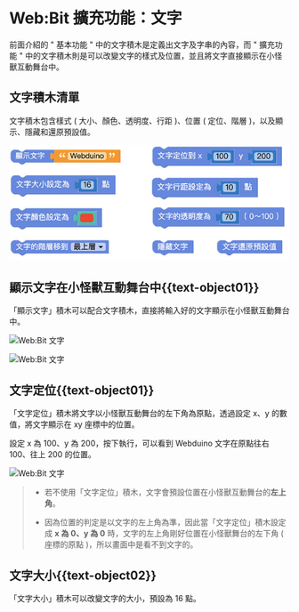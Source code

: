 # Web:Bit 擴充功能：文字

前面介紹的 " 基本功能 " 中的文字積木是定義出文字及字串的內容，而 " 擴充功能 " 中的文字積木則是可以改變文字的樣式及位置，並且將文字直接顯示在小怪獸互動舞台中。

## 文字積木清單

文字積木包含樣式 ( 大小、顏色、透明度、行距 )、位置 ( 定位、階層 )，以及顯示、隱藏和還原預設值。

![Web:Bit 文字](../../../../media/zh-tw/education/extension/text-object-01.jpg)

## 顯示文字在小怪獸互動舞台中{{text-object01}}

「顯示文字」積木可以配合文字積木，直接將輸入好的文字顯示在小怪獸互動舞台中。

![Web:Bit 文字]()

![Web:Bit 文字]()

## 文字定位{{text-object01}}

「文字定位」積木將文字以小怪獸互動舞台的左下角為原點，透過設定 x、y 的數值，將文字顯示在 xy 座標中的位置。

設定 x 為 100、y 為 200，按下執行，可以看到 Webduino 文字在原點往右 100、往上 200
的位置。

![Web:Bit 文字]()

> - 若不使用「文字定位」積木，文字會預設位置在小怪獸互動舞台的**左上角**。
>
> - 因為位置的判定是以文字的左上角為準，因此當「文字定位」積木設定成 **x 為 0、y 為 0** 時，文字的左上角剛好位置在小怪獸舞台的左下角 ( 座標的原點 )，所以畫面中是看不到文字的。

## 文字大小{{text-object02}}

「文字大小」積木可以改變文字的大小，預設為 16 點。






